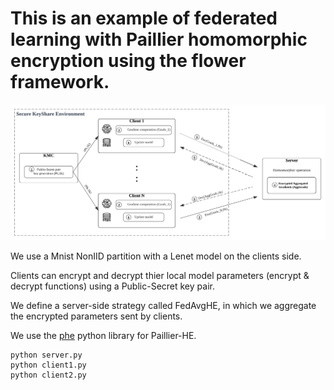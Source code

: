 # This is an example of federated learning with Paillier homomorphic encryption using the flower framework. 


![image info](Paillier_HE_Scheme.png)



We use a Mnist NonIID partition with a Lenet model on the clients side. 

Clients can encrypt and decrypt thier local model parameters (encrypt & decrypt functions) using a Public-Secret key pair.

We define a server-side strategy called FedAvgHE, in which we aggregate the encrypted parameters sent by clients.

We use the [phe](https://pypi.org/project/phe/)  python library for Paillier-HE.

    python server.py
    python client1.py
    python client2.py
